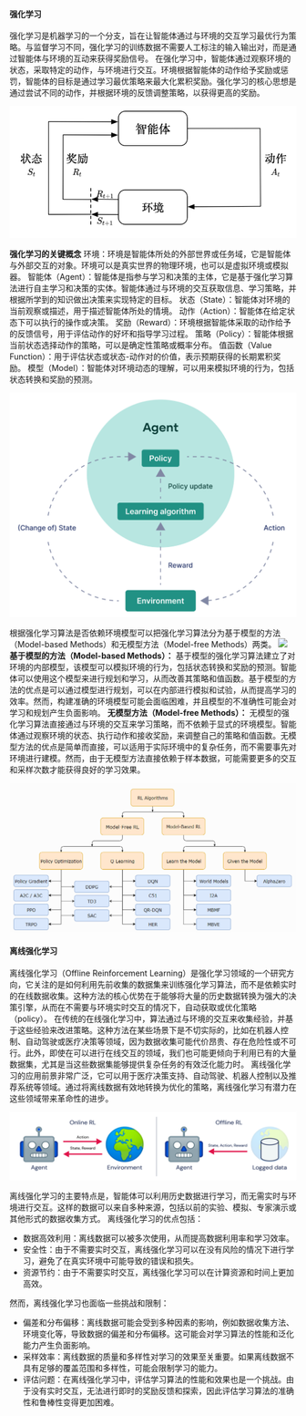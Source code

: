 #### 强化学习
强化学习是机器学习的一个分支，旨在让智能体通过与环境的交互学习最优行为策略。与监督学习不同，强化学习的训练数据不需要人工标注的输入输出对，而是通过智能体与环境的互动来获得奖励信号。
在强化学习中，智能体通过观察环境的状态，采取特定的动作，与环境进行交互。环境根据智能体的动作给予奖励或惩罚，智能体的目标是通过学习最优策略来最大化累积奖励。强化学习的核心思想是通过尝试不同的动作，并根据环境的反馈调整策略，以获得更高的奖励。

![](../assets/2.3-0.png)

**强化学习的关键概念**
环境：环境是智能体所处的外部世界或任务域，它是智能体与外部交互的对象。环境可以是真实世界的物理环境，也可以是虚拟环境或模拟器。
智能体（Agent）：智能体是指参与学习和决策的主体，它是基于强化学习算法进行自主学习和决策的实体。智能体通过与环境的交互获取信息、学习策略，并根据所学到的知识做出决策来实现特定的目标。
状态（State）：智能体对环境的当前观察或描述，用于描述智能体所处的情境。
动作（Action）：智能体在给定状态下可以执行的操作或决策。
奖励（Reward）：环境根据智能体采取的动作给予的反馈信号，用于评估动作的好坏和指导学习过程。
策略（Policy）：智能体根据当前状态选择动作的策略，可以是确定性策略或概率分布。
值函数（Value Function）：用于评估状态或状态-动作对的价值，表示预期获得的长期累积奖励。
模型（Model）：智能体对环境动态的理解，可以用来模拟环境的行为，包括状态转换和奖励的预测。


![](../assets/2.3-1.png)

根据强化学习算法是否依赖环境模型可以把强化学习算法分为基于模型的方法（Model-based Methods）和无模型方法（Model-free Methods）两类。
![](https://lh4.googleusercontent.com/o0SP05CZTDEM7Hn3qais336jpq4pAi_IaTzMvT9NDNdIx3tJd53hx-Tng8QWr9BPMkeen_H84G1a--E2Fqq9D1ArG4djyFhE61FP9xFucCoU-VMDFlhzGmzxqQ54Ejs4QvzdM39plrVHJHNbCmIl2l4#from=url&height=221&id=i0XxS&originHeight=318&originWidth=960&originalType=binary&ratio=1.6500000953674316&rotation=0&showTitle=false&status=done&style=none&title=&width=665.9999389648438)
**基于模型的方法（Model-based Methods）：**
基于模型的强化学习算法建立了对环境的内部模型，该模型可以模拟环境的行为，包括状态转换和奖励的预测。智能体可以使用这个模型来进行规划和学习，从而改善其策略和值函数。基于模型的方法的优点是可以通过模型进行规划，可以在内部进行模拟和试验，从而提高学习的效率。然而，构建准确的环境模型可能会面临困难，并且模型的不准确性可能会对学习和规划产生负面影响。
**无模型方法（Model-free Methods）：**
无模型的强化学习算法直接通过与环境的交互来学习策略，而不依赖于显式的环境模型。智能体通过观察环境的状态、执行动作和接收奖励，来调整自己的策略和值函数。无模型方法的优点是简单而直接，可以适用于实际环境中的复杂任务，而不需要事先对环境进行建模。然而，由于无模型方法直接依赖于样本数据，可能需要更多的交互和采样次数才能获得良好的学习效果。

![](../assets/2.3-2.png)

#### 离线强化学习
离线强化学习（Offline Reinforcement Learning）是强化学习领域的一个研究方向，它关注的是如何利用先前收集的数据集来训练强化学习算法，而不是依赖实时的在线数据收集。这种方法的核心优势在于能够将大量的历史数据转换为强大的决策引擎，从而在不需要与环境实时交互的情况下，自动获取或优化策略（policy）。
在传统的在线强化学习中，算法通过与环境的交互来收集经验，并基于这些经验来改进策略。这种方法在某些场景下是不切实际的，比如在机器人控制、自动驾驶或医疗决策等领域，因为数据收集可能代价昂贵、存在危险性或不可行。此外，即使在可以进行在线交互的领域，我们也可能更倾向于利用已有的大量数据集，尤其是当这些数据集能够提供复杂任务的有效泛化能力时。
离线强化学习的应用前景非常广泛，它可以用于医疗决策支持、自动驾驶、机器人控制以及推荐系统等领域。通过将离线数据有效地转换为优化的策略，离线强化学习有潜力在这些领域带来革命性的进步。

![](../assets/2.3-3.png)

离线强化学习的主要特点是，智能体可以利用历史数据进行学习，而无需实时与环境进行交互。这样的数据可以来自多种来源，包括以前的实验、模拟、专家演示或其他形式的数据收集方式。
离线强化学习的优点包括：

- 数据高效利用：离线数据可以被多次使用，从而提高数据利用率和学习效率。
- 安全性：由于不需要实时交互，离线强化学习可以在没有风险的情况下进行学习，避免了在真实环境中可能导致的错误和损失。
- 资源节约：由于不需要实时交互，离线强化学习可以在计算资源和时间上更加高效。

然而，离线强化学习也面临一些挑战和限制：

- 偏差和分布偏移：离线数据可能会受到多种因素的影响，例如数据收集方法、环境变化等，导致数据的偏差和分布偏移。这可能会对学习算法的性能和泛化能力产生负面影响。
- 采样效率：离线数据的质量和多样性对学习的效果至关重要。如果离线数据不具有足够的覆盖范围和多样性，可能会限制学习的能力。
- 评估问题：在离线强化学习中，评估学习算法的性能和效果也是一个挑战。由于没有实时交互，无法进行即时的奖励反馈和探索，因此评估学习算法的准确性和鲁棒性变得更加困难。
